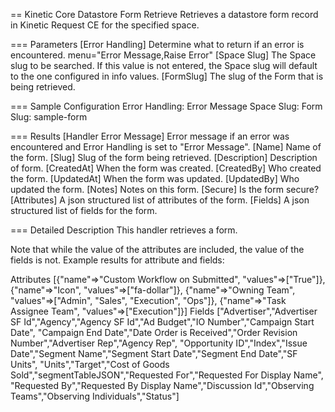 == Kinetic Core Datastore Form Retrieve
Retrieves a datastore form record in Kinetic Request CE for the specified space.

=== Parameters
[Error Handling]
  Determine what to return if an error is encountered.  menu="Error Message,Raise Error"
[Space Slug]
  The Space slug to be searched. If this value is not entered, the
  Space slug will default to the one configured in info values.
[FormSlug]
  The slug of the Form that is being retrieved.

=== Sample Configuration
Error Handling:         Error Message
Space Slug:
Form Slug:              sample-form

=== Results
[Handler Error Message]
  Error message if an error was encountered and Error Handling is set to "Error Message".
[Name]
  Name of the form.
[Slug]
  Slug of the form being retrieved.
[Description]
  Description of form.
[CreatedAt]
  When the form was created.
[CreatedBy]
  Who created the form.
[UpdatedAt]
  When the form was updated.
[UpdatedBy]
  Who updated the form.
[Notes]
  Notes on this form.
[Secure]
  Is the form secure?
[Attributes]
  A json structured list of attributes of the form.
[Fields]
  A json structured list of fields for the form.

=== Detailed Description
This handler retrieves a form.

Note that while the value of the attributes are included, the value of the fields is not.
Example results for attribute and fields:

Attributes
[{"name"=>"Custom Workflow on Submitted", "values"=>["True"]}, {"name"=>"Icon", "values"=>["fa-dollar"]},
{"name"=>"Owning Team", "values"=>["Admin", "Sales", "Execution", "Ops"]},
{"name"=>"Task Assignee Team", "values"=>["Execution"]}]
Fields
["Advertiser","Advertiser SF Id","Agency","Agency SF Id","Ad Budget","IO Number","Campaign Start Date",
"Campaign End Date","Date Order is Received","Order Revision Number","Advertiser Rep","Agency Rep",
"Opportunity ID","Index","Issue Date","Segment Name","Segment Start Date","Segment End Date","SF Units",
"Units","Target","Cost of Goods Sold","segmentTableJSON","Requested For","Requested For Display Name",
"Requested By","Requested By Display Name","Discussion Id","Observing Teams","Observing Individuals","Status"]
